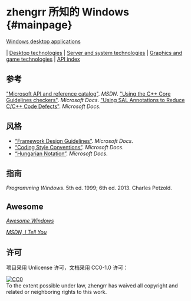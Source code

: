 # zhengrr 所知的 Windows                                             {#mainpage}

[Windows desktop applications](https://developer.microsoft.com/windows/desktop)

| [Desktop technologies](https://msdn.microsoft.com/library/windows/desktop/bg126469)
| [Server and system technologies](https://msdn.microsoft.com/library/windows/desktop/mt842907)
| [Graphics and game technologies](https://msdn.microsoft.com/library/windows/desktop/ee663279)
| [API index](https://msdn.microsoft.com/library/windows/desktop/hh920508)

## 参考

["Microsoft API and reference catalog"](https://msdn.microsoft.com/library/). *MSDN*.
["Using the C++ Core Guidelines checkers"](https://docs.microsoft.com/visualstudio/code-quality/using-the-cpp-core-guidelines-checkers). *Microsoft Docs*.
["Using SAL Annotations to Reduce C/C++ Code Defects"](https://docs.microsoft.com/visualstudio/code-quality/using-sal-annotations-to-reduce-c-cpp-code-defects). *Microsoft Docs*.

## 风格

*   [“Framework Design Guidelines”](https://docs.microsoft.com/dotnet/standard/design-guidelines/). *Microsoft Docs*.
*   [“Coding Style Conventions”](https://docs.microsoft.com/windows/win32/stg/coding-style-conventions). *Microsoft Docs*.
*   [“Hungarian Notation”](https://wikipedia.org/wiki/Hungarian_notation). *Microsoft Docs*.

## 指南

*Programming Windows*. 5th ed. 1999; 6th ed. 2013. Charles Petzold.

## Awesome

[*Awesome Windows*](https://github.com/Awesome-Windows/Awesome)

[*MSDN, I Tell You*](https://msdn.itellyou.cn/)

## 许可

项目采用 Unlicense 许可，文档采用 CC0-1.0 许可：

<p xmlns:dct="https://purl.org/dc/terms/">
  <a rel="license"
     href="https://creativecommons.org/publicdomain/zero/1.0/">
    <img src="https://licensebuttons.net/p/zero/1.0/88x31.png" style="border-style: none;" alt="CC0" />
  </a>
  <br />
  To the extent possible under law,
  <span resource="[_:publisher]" rel="dct:publisher">
    <span property="dct:title">zhengrr</span></span>
  has waived all copyright and related or neighboring rights to this work.
</p>
